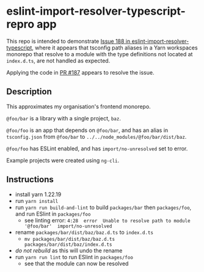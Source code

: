 # eslint-import-resolver-typescript-repro app

This repo is intended to demonstrate [Issue 188 in eslint-import-resolver-typescript](https://github.com/import-js/eslint-import-resolver-typescript/issues/188), where it appears that tsconfig path aliases in a Yarn workspaces monorepo that resolve to a module with the type definitions not located at `index.d.ts`, are not handled as expected.

Applying the code in [PR #187](https://github.com/import-js/eslint-import-resolver-typescript/pull/187) appears to resolve the issue.

## Description

This approximates my organisation's frontend monorepo.

`@foo/bar` is a library with a single project, `baz`.

`@foo/foo` is an app that depends on `@foo/bar`, and has an alias in `tsconfig.json` from `@foo/bar` to `../../node_modules/@foo/bar/dist/baz`.

`@foo/foo` has ESLint enabled, and has `import/no-unresolved` set to error.

Example projects were created using `ng-cli`.

## Instructions

* install yarn 1.22.19
* run `yarn install`
* run `yarn run build-and-lint` to build `packages/bar` then `packages/foo`, and run ESlint in `packages/foo`
  * see linting error: ```4:28  error  Unable to resolve path to module '@foo/bar'  import/no-unresolved```
* rename `packages/bar/dist/baz/baz.d.ts` to `index.d.ts`
  * `mv packages/bar/dist/baz/baz.d.ts packages/bar/dist/baz/index.d.ts`
* *do not rebuild* as this will undo the rename
* run `yarn run lint` to run ESlint in `packages/foo`
  * see that the module can now be resolved
